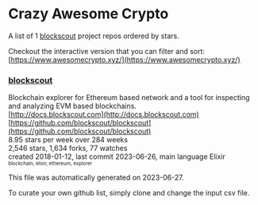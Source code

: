 # Crazy Awesome Crypto
A list of 1 [blockscout](https://github.com/blockscout) project repos ordered by stars.  

Checkout the interactive version that you can filter and sort: 
[https://www.awesomecrypto.xyz/](https://www.awesomecrypto.xyz/)  


### [blockscout](https://github.com/blockscout/blockscout)  
Blockchain explorer for Ethereum based network and a tool for inspecting and analyzing EVM based blockchains.   
[http://docs.blockscout.com](http://docs.blockscout.com)  
[https://github.com/blockscout/blockscout](https://github.com/blockscout/blockscout)  
8.95 stars per week over 284 weeks  
2,546 stars, 1,634 forks, 77 watches  
created 2018-01-12, last commit 2023-06-26, main language Elixir  
<sub><sup>blockchain, elixir, ethereum, explorer</sup></sub>


This file was automatically generated on 2023-06-27.  

To curate your own github list, simply clone and change the input csv file.  